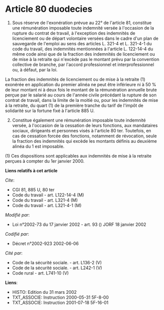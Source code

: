 # Article 80 duodecies

1. Sous réserve de l'exonération prévue au 22° de l'article 81, constitue une rémunération imposable toute indemnité versée à
l'occasion de la rupture du contrat de travail, à l'exception des indemnités de licenciement ou de départ volontaire versées
dans le cadre d'un plan de sauvegarde de l'emploi au sens des articles L. 321-4 et L. 321-4-1 du code du travail, des
indemnités mentionnées à l'article L. 122-14-4 du même code ainsi que de la fraction des indemnités de licenciement ou de
mise à la retraite qui n'excède pas le montant prévu par la convention collective de branche, par l'accord professionnel et
interprofessionnel ou, à défaut, par la loi.

La fraction des indemnités de licenciement ou de mise à la retraite (1) exonérée en application du premier alinéa ne peut
être inférieure ni à 50 % de leur montant ni à deux fois le montant de la rémunération annuelle brute perçue par le salarié
au cours de l'année civile précédant la rupture de son contrat de travail, dans la limite de la moitié ou, pour les
indemnités de mise à la retraite, du quart (1) de la première tranche du tarif de l'impôt de solidarité sur la fortune fixé à
l'article 885 U.

2. Constitue également une rémunération imposable toute indemnité versée, à l'occasion de la cessation de leurs fonctions,
aux mandataires sociaux, dirigeants et personnes visés à l'article 80 ter. Toutefois, en cas de cessation forcée des
fonctions, notamment de révocation, seule la fraction des indemnités qui excède les montants définis au deuxième alinéa du 1
est imposable.

(1) Ces dispositions sont applicables aux indemnités de mise à la retraite perçues à compter du 1er janvier 2000.

**Liens relatifs à cet article**

_Cite_:

  - CGI 81, 885 U, 80 ter
  - Code du travail - art. L122-14-4 (M)
  - Code du travail - art. L321-4 (M)
  - Code du travail - art. L321-4-1 (M)

_Modifié par_:

  - Loi n°2002-73 du 17 janvier 2002 - art. 93 () JORF 18 janvier 2002

_Codifié par_:

  - Décret n°2002-923 2002-06-06

_Cité par_:

  - Code de la sécurité sociale. - art. L136-2 (V)
  - Code de la sécurité sociale. - art. L242-1 (V)
  - Code rural - art. L741-10 (V)

**Liens**:

  - HISTO: Edition du 31 mars 2002
  - TXT_ASSOCIE: Instruction 2000-05-31 5F-8-00
  - TXT_ASSOCIE: Instruction 2001-07-18 5F-16-01
